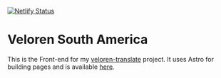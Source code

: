 [![Netlify Status](https://api.netlify.com/api/v1/badges/7d3a5c2b-9011-4718-a3e7-2b66944c143a/deploy-status)](https://app.netlify.com/projects/velorensa/deploys)

# Veloren South America

This is the Front-end for my [veloren-translate](https://github.com/hnrq/veloren-translate) project. It uses Astro for building pages and is available [here](https://veloren.net.br).
